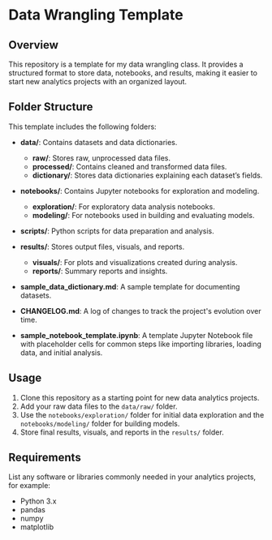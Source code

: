 # Data Wrangling Template

## Overview
This repository is a template for my data wrangling class. It provides a structured format to store data, notebooks, and results, making it easier to start new analytics projects with an organized layout.

## Folder Structure
This template includes the following folders:

- **data/**: Contains datasets and data dictionaries.
  - **raw/**: Stores raw, unprocessed data files.
  - **processed/**: Contains cleaned and transformed data files.
  - **dictionary/**: Stores data dictionaries explaining each dataset’s fields.

- **notebooks/**: Contains Jupyter notebooks for exploration and modeling.
  - **exploration/**: For exploratory data analysis notebooks.
  - **modeling/**: For notebooks used in building and evaluating models.

- **scripts/**: Python scripts for data preparation and analysis.

- **results/**: Stores output files, visuals, and reports.
  - **visuals/**: For plots and visualizations created during analysis.
  - **reports/**: Summary reports and insights.

- **sample_data_dictionary.md**: A sample template for documenting datasets.

- **CHANGELOG.md**: A log of changes to track the project's evolution over time.

- **sample_notebook_template.ipynb**: A template Jupyter Notebook file with placeholder cells for common steps like importing libraries, loading data, and initial analysis.

## Usage
1. Clone this repository as a starting point for new data analytics projects.
2. Add your raw data files to the `data/raw/` folder.
3. Use the `notebooks/exploration/` folder for initial data exploration and the `notebooks/modeling/` folder for building models.
4. Store final results, visuals, and reports in the `results/` folder.

## Requirements
List any software or libraries commonly needed in your analytics projects, for example:
- Python 3.x
- pandas
- numpy
- matplotlib

